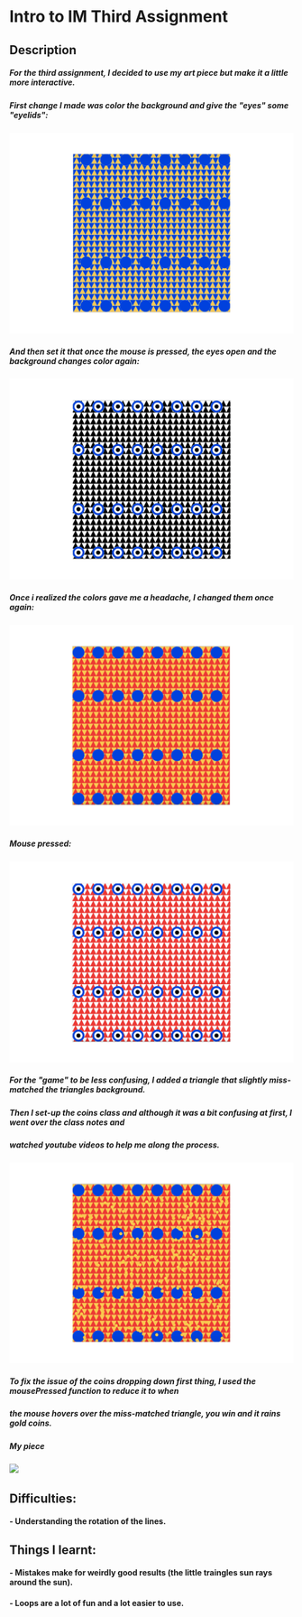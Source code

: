 # Intro to IM Third Assignment 
## Description 
#####  For the third assignment, I decided to use my art piece but make it a little more interactive. 
 ##### First change I made was color the background and give the "eyes" some "eyelids":
 ![](FirstChange.jpg)
 ##### And then set it that once the mouse is pressed, the eyes open and the background changes color again:
 ![](SecondChange.jpg)
 ##### Once i realized the colors gave me a headache, I changed them once again:
 ![](ThirdChange.jpg)
 ##### Mouse pressed:
 ![](ForthChange.jpg)
 ##### For the "game" to be less confusing, I added a triangle that slightly miss-matched the triangles background.
 ##### Then I set-up the coins class and although it was a bit confusing at first, I went over the class notes and
 ##### watched youtube videos to help me along the process.
 ![](FifthChange.jpg)
 ##### To fix the issue of the coins dropping down first thing, I used the mousePressed function to reduce it to when 
 ##### the mouse hovers over the miss-matched triangle, you win and it rains gold coins.
##### My piece 
 ![](artpiece.jpg)
## Difficulties:
#### - Understanding the rotation of the lines.

## Things I learnt:
#### - Mistakes make for weirdly good results (the little traingles sun rays around the sun).
#### - Loops are a lot of fun and a lot easier to use.
